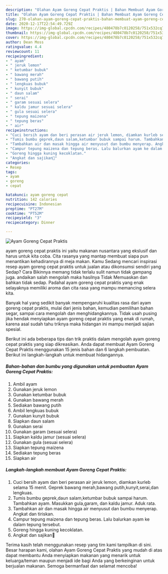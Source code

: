 ```yaml
---
description: "Olahan Ayam Goreng Cepat Praktis | Bahan Membuat Ayam Goreng Cepat Praktis Yang Enak Dan Lezat"
title: "Olahan Ayam Goreng Cepat Praktis | Bahan Membuat Ayam Goreng Cepat Praktis Yang Enak Dan Lezat"
slug: 270-olahan-ayam-goreng-cepat-praktis-bahan-membuat-ayam-goreng-cepat-praktis-yang-enak-dan-lezat
date: 2020-12-17T22:54:49.729Z
image: https://img-global.cpcdn.com/recipes/480478b7c0120258/751x532cq70/ayam-goreng-cepat-praktis-foto-resep-utama.jpg
thumbnail: https://img-global.cpcdn.com/recipes/480478b7c0120258/751x532cq70/ayam-goreng-cepat-praktis-foto-resep-utama.jpg
cover: https://img-global.cpcdn.com/recipes/480478b7c0120258/751x532cq70/ayam-goreng-cepat-praktis-foto-resep-utama.jpg
author: Dean Moss
ratingvalue: 4.4
reviewcount: 11
recipeingredient:
- " ayam"
- " jeruk lemon"
- " ketumbar bubuk"
- " bawang merah"
- " bawang putih"
- " lengkuas bubuk"
- " kunyit bubuk"
- " daun salam"
- " serai"
- " garam sesuai selera"
- " kaldu jamur sesuai selera"
- " gula sesuai selera"
- " tepung maizena"
- " tepung beras"
- " air"
recipeinstructions:
- "Cuci bersih ayam dan beri perasan air jeruk lemon, diamkan kurleb selama 15 menit. Geprek bawang merah,bawang putih,kunyit,serai,dan lengkuas."
- "Tumis bumbu geprek,daun salam,ketumbar bubuk sampai harum. Tambahkan ayam. Masukkan gula,garam, dan kaldu jamur. Aduk rata."
- "Tambahkan air dan masak hingga air menyusut dan bumbu menyerap. Angkat dan tiriskan."
- "Campur tepung maizena dan tepung beras. Lalu balurkan ayam ke dalam tepung tersebut."
- "Goreng hingga kuning kecoklatan."
- "Angkat dan sajikan🤗"
categories:
- Resep
tags:
- ayam
- goreng
- cepat

katakunci: ayam goreng cepat 
nutrition: 142 calories
recipecuisine: Indonesian
preptime: "PT27M"
cooktime: "PT52M"
recipeyield: "3"
recipecategory: Dinner

---
```



![Ayam Goreng Cepat Praktis](https://img-global.cpcdn.com/recipes/480478b7c0120258/751x532cq70/ayam-goreng-cepat-praktis-foto-resep-utama.jpg)


ayam goreng cepat praktis ini yaitu makanan nusantara yang ekslusif dan harus untuk kita coba. Cita rasanya yang mantap membuat siapa pun menantikan kehadirannya di meja makan.
Kamu Sedang mencari inspirasi resep ayam goreng cepat praktis untuk jualan atau dikonsumsi sendiri yang Sedap? Cara Bikinnya memang tidak terlalu sulit namun tidak gampang juga. andaikan salah mengolah maka hasilnya Tidak Memuaskan dan bahkan tidak sedap. Padahal ayam goreng cepat praktis yang enak selayaknya memiliki aroma dan cita rasa yang mampu memancing selera kita.

Banyak hal yang sedikit banyak mempengaruhi kualitas rasa dari ayam goreng cepat praktis, mulai dari jenis bahan, kemudian pemilihan bahan segar, sampai cara mengolah dan menghidangkannya. Tidak usah pusing jika hendak menyiapkan ayam goreng cepat praktis yang enak di rumah, karena asal sudah tahu triknya maka hidangan ini mampu menjadi sajian spesial.




Berikut ini ada beberapa tips dan trik praktis dalam mengolah ayam goreng cepat praktis yang siap dikreasikan. Anda dapat membuat Ayam Goreng Cepat Praktis menggunakan 15 jenis bahan dan 6 langkah pembuatan. Berikut ini langkah-langkah untuk membuat hidangannya.

<!--inarticleads1-->

##### Bahan-bahan dan bumbu yang digunakan untuk pembuatan Ayam Goreng Cepat Praktis:

1. Ambil  ayam
1. Gunakan  jeruk lemon
1. Gunakan  ketumbar bubuk
1. Gunakan  bawang merah
1. Sediakan  bawang putih
1. Ambil  lengkuas bubuk
1. Gunakan  kunyit bubuk
1. Siapkan  daun salam
1. Gunakan  serai
1. Gunakan  garam (sesuai selera)
1. Siapkan  kaldu jamur (sesuai selera)
1. Gunakan  gula (sesuai selera)
1. Siapkan  tepung maizena
1. Sediakan  tepung beras
1. Siapkan  air




<!--inarticleads2-->

##### Langkah-langkah membuat Ayam Goreng Cepat Praktis:

1. Cuci bersih ayam dan beri perasan air jeruk lemon, diamkan kurleb selama 15 menit. Geprek bawang merah,bawang putih,kunyit,serai,dan lengkuas.
1. Tumis bumbu geprek,daun salam,ketumbar bubuk sampai harum. Tambahkan ayam. Masukkan gula,garam, dan kaldu jamur. Aduk rata.
1. Tambahkan air dan masak hingga air menyusut dan bumbu menyerap. Angkat dan tiriskan.
1. Campur tepung maizena dan tepung beras. Lalu balurkan ayam ke dalam tepung tersebut.
1. Goreng hingga kuning kecoklatan.
1. Angkat dan sajikan🤗




Terima kasih telah menggunakan resep yang tim kami tampilkan di sini. Besar harapan kami, olahan Ayam Goreng Cepat Praktis yang mudah di atas dapat membantu Anda menyiapkan makanan yang menarik untuk keluarga/teman maupun menjadi ide bagi Anda yang berkeinginan untuk berjualan makanan. Semoga bermanfaat dan selamat mencoba!
